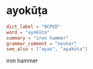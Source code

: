 # ayokūṭa

``` toml
dict_label = "NCPED"
word = "ayokūṭa"
summary = "iron hammer"
grammar_comment = "neuter"
see_also = ["ayas", "ayakūṭa"]
```

iron hammer

